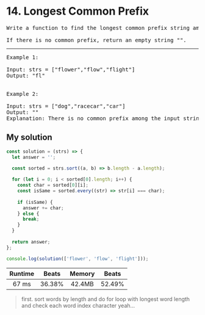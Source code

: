 # 14. Longest Common Prefix

<pre>Write a function to find the longest common prefix string amongst an array of strings.

If there is no common prefix, return an empty string "".</pre>

<hr>

<pre>Example 1:

Input: strs = ["flower","flow","flight"]
Output: "fl"


Example 2:

Input: strs = ["dog","racecar","car"]
Output: ""
Explanation: There is no common prefix among the input strings.</pre>

## My solution 

```js
const solution = (strs) => {
  let answer = '';

  const sorted = strs.sort((a, b) => b.length - a.length);
  
  for (let i = 0; i < sorted[0].length; i++) {
    const char = sorted[0][i];
    const isSame = sorted.every((str) => str[i] === char);
    
    if (isSame) {
      answer += char;
    } else {
      break;
    }
  }
  
  return answer;
};

console.log(solution(['flower', 'flow', 'flight']));
```
|Runtime|Beats|Memory|Beats|
|:-:|:-:|:-:|:-:|
|67 ms|36.38%|42.4MB|52.49%|

> first. sort words by length and do for loop with longest word length and check each word index character yeah... 

